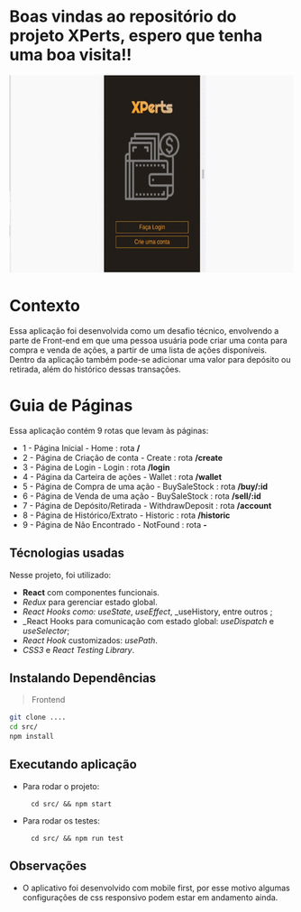 # Boas vindas ao repositório do projeto XPerts, espero que tenha uma boa visita!!

<p align="center">
  <img src="src/assets/xperts.gif" width="600" height="350" alt="Gif de apresentação XPerts">
</p>


# Contexto

Essa aplicação foi desenvolvida como um desafio técnico, envolvendo a parte de Front-end em que uma pessoa usuária pode criar uma conta para compra e venda de ações, a partir de uma lista de ações disponíveis. Dentro da aplicação também pode-se adicionar uma valor para depósito ou retirada, além do histórico dessas transações.

# Guia de Páginas

Essa aplicação contém 9 rotas que levam às páginas:
* 1 - Página Inicial - Home : rota **/**
* 2 - Página de Criação de conta - Create : rota **/create**
* 3 - Página de Login - Login : rota **/login**
* 4 - Página da Carteira de ações - Wallet : rota **/wallet**
* 5 - Página de Compra de uma ação - BuySaleStock : rota **/buy/:id**
* 6 - Página de Venda de uma ação - BuySaleStock : rota **/sell/:id**
* 7 - Página de Depósito/Retirada - WithdrawDeposit : rota **/account**
* 8 - Página de Histórico/Extrato - Historic : rota **/historic**
* 9 - Página de Não Encontrado - NotFound : rota **-**
    
## Técnologias usadas

Nesse projeto, foi utilizado:

* **React** com componentes funcionais.
* _Redux_ para gerenciar estado global.
* _React Hooks como: useState_, _useEffect_, _useHistory, entre outros ;
* _React Hooks para comunicação com estado global: _useDispatch_ e _useSelector_;
*  _React Hook_ customizados: _usePath_.
*  _CSS3_ e _React Testing Library_.

## Instalando Dependências

> Frontend
```bash
git clone ....
cd src/
npm install
``` 
## Executando aplicação

* Para rodar o projeto:

  ```
    cd src/ && npm start
  ```
* Para rodar os testes:

  ```
    cd src/ && npm run test
  ```

## Observações

* O aplicativo foi desenvolvido com mobile first, por esse motivo algumas configurações de css responsivo podem estar em andamento ainda.
